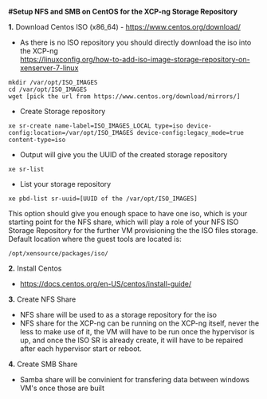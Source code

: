 **#Setup NFS and SMB on CentOS for the XCP-ng Storage Repository**

**1.** Download Centos ISO (x86_64) - https://www.centos.org/download/<br>
+ As there is no ISO repository you should directly download the iso into the XCP-ng<br>
https://linuxconfig.org/how-to-add-iso-image-storage-repository-on-xenserver-7-linux
```
mkdir /var/opt/ISO_IMAGES
cd /var/opt/ISO_IMAGES
wget [pick the url from https://www.centos.org/download/mirrors/]
```
+ Create Storage repository
```
xe sr-create name-label=ISO_IMAGES_LOCAL type=iso device-config:location=/var/opt/ISO_IMAGES device-config:legacy_mode=true content-type=iso
```
+ Output will give you the UUID of the created storage repository
```
xe sr-list
```
+ List your storage repository
```
xe pbd-list sr-uuid=[UUID of the /var/opt/ISO_IMAGES]
```
This option should give you enough space to have one iso, which is your starting point for the NFS share, which will play a role of your NFS ISO Storage Repository for the further VM provisioning the the ISO files storage.
Default location where the guest tools are located is:
```
/opt/xensource/packages/iso/
```
**2.** Install Centos
+ https://docs.centos.org/en-US/centos/install-guide/

**3.** Create NFS Share
+ NFS share will be used to as a storage repository for the iso
+ NFS share for the XCP-ng can be running on the XCP-ng itself, never the less to make use of it, the VM will have to be run once the hypervisor is up, and once the ISO SR is already create, it will have to be repaired after each hypervisor start or reboot.

**4.** Create SMB Share
+ Samba share will be convinient for transfering data between windows VM's once those are built
